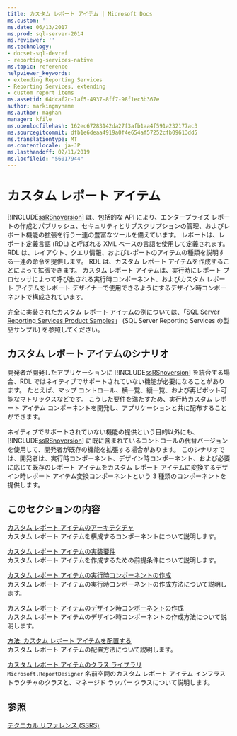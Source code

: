 ```yaml
---
title: カスタム レポート アイテム | Microsoft Docs
ms.custom: ''
ms.date: 06/13/2017
ms.prod: sql-server-2014
ms.reviewer: ''
ms.technology:
- docset-sql-devref
- reporting-services-native
ms.topic: reference
helpviewer_keywords:
- extending Reporting Services
- Reporting Services, extending
- custom report items
ms.assetid: 64dcaf2c-1af5-4937-8ff7-98f1ec3b367e
author: markingmyname
ms.author: maghan
manager: kfile
ms.openlocfilehash: 162ec67283142da27f3afb1aa4f591a232177ac3
ms.sourcegitcommit: dfb1e6deaa4919a0f4e654af57252cfb09613dd5
ms.translationtype: MT
ms.contentlocale: ja-JP
ms.lasthandoff: 02/11/2019
ms.locfileid: "56017944"
---
```

# <a name="custom-report-items"></a>カスタム レポート アイテム
  [!INCLUDE[ssRSnoversion](../../includes/ssrsnoversion-md.md)] は、包括的な API により、エンタープライズ レポートの作成とパブリッシュ、セキュリティとサブスクリプションの管理、およびレポート機能の拡張を行う一連の豊富なツールを備えています。 レポートは、レポート定義言語 (RDL) と呼ばれる XML ベースの言語を使用して定義されます。 RDL は、レイアウト、クエリ情報、およびレポートのアイテムの種類を説明する一連の命令を提供します。 RDL は、カスタム レポート アイテムを作成することによって拡張できます。 カスタム レポート アイテムは、実行時にレポート プロセッサによって呼び出される実行時コンポーネント、およびカスタム レポート アイテムをレポート デザイナーで使用できるようにするデザイン時コンポーネントで構成されています。  
  
 完全に実装されたカスタム レポート アイテムの例については、「[SQL Server Reporting Services Product Samples](https://go.microsoft.com/fwlink/?LinkId=177889)」 (SQL Server Reporting Services の製品サンプル) を参照してください。  
  
## <a name="custom-report-item-scenarios"></a>カスタム レポート アイテムのシナリオ  
 開発者が開発したアプリケーションに [!INCLUDE[ssRSnoversion](../../includes/ssrsnoversion-md.md)] を統合する場合、RDL ではネイティブでサポートされていない機能が必要になることがあります。 たとえば、マップ コントロール、横一覧、縦一覧、および再ピボット可能なマトリックスなどです。 こうした要件を満たすため、実行時カスタム レポート アイテム コンポーネントを開発し、アプリケーションと共に配布することができます。  
  
 ネイティブでサポートされていない機能の提供という目的以外にも、[!INCLUDE[ssRSnoversion](../../includes/ssrsnoversion-md.md)] に既に含まれているコントロールの代替バージョンを使用して、開発者が既存の機能を拡張する場合があります。 このシナリオでは、開発者は、実行時コンポーネント、デザイン時コンポーネント、および必要に応じて既存のレポート アイテムをカスタム レポート アイテムに変換するデザイン時レポート アイテム変換コンポーネントという 3 種類のコンポーネントを提供します。  
  
## <a name="in-this-section"></a>このセクションの内容  
 [カスタム レポート アイテムのアーキテクチャ](custom-report-item-architecture.md)  
 カスタム レポート アイテムを構成するコンポーネントについて説明します。  
  
 [カスタム レポート アイテムの実装要件](custom-report-item-implementation-requirements.md)  
 カスタム レポート アイテムを作成するための前提条件について説明します。  
  
 [カスタム レポート アイテムの実行時コンポーネントの作成](creating-a-custom-report-item-run-time-component.md)  
 カスタム レポート アイテムの実行時コンポーネントの作成方法について説明します。  
  
 [カスタム レポート アイテムのデザイン時コンポーネントの作成](creating-a-custom-report-item-design-time-component.md)  
 カスタム レポート アイテムのデザイン時コンポーネントの作成方法について説明します。  
  
 [方法: カスタム レポート アイテムを配置する](how-to-deploy-a-custom-report-item.md)  
 カスタム レポート アイテムの配置方法について説明します。  
  
 [カスタム レポート アイテムのクラス ライブラリ](custom-report-item-class-libraries.md)  
 `Microsoft.ReportDesigner` 名前空間のカスタム レポート アイテム インフラストラクチャのクラスと、マネージド ラッパー クラスについて説明します。  
  
## <a name="see-also"></a>参照  
 [テクニカル リファレンス (SSRS)](../technical-reference-ssrs.md)  
  
  
